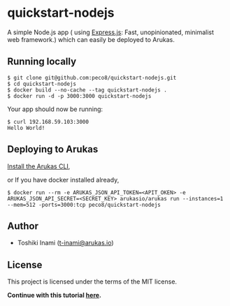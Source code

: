 # quickstart-nodejs
A simple Node.js app ( using [Express.js](http://expressjs.com/): Fast, unopinionated, minimalist web framework.) which can easily be deployed to Arukas.

## Running locally

```
$ git clone git@github.com:peco8/quickstart-nodejs.git
$ cd quickstart-nodejs
$ docker build --no-cache --tag quickstart-nodejs .
$ docker run -d -p 3000:3000 quickstart-nodejs
```

Your app should now be running:

```
$ curl 192.168.59.103:3000
Hello World!
```

## Deploying to Arukas

[Install the Arukas CLI](https://github.com/arukasio/cli),

or If you have docker installed already,
```
$ docker run --rm -e ARUKAS_JSON_API_TOKEN=<APIT_OKEN> -e ARUKAS_JSON_API_SECRET=<SECRET_KEY> arukasio/arukas run --instances=1 --mem=512 -ports=3000:tcp peco8/quickstart-nodejs
```
## Author

* Toshiki Inami (<t-inami@arukas.io>)

## License

This project is licensed under the terms of the MIT license.

**Continue with this tutorial [here](/).**

